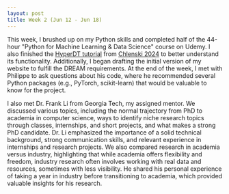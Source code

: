 ```yaml
---
layout: post
title: Week 2 (Jun 12 - Jun 18)
---
```


This week, I brushed up on my Python skills and completed half of the 44-hour "Python for Machine Learning & Data Science" course on Udemy. I also finished the [HyperDT tutorial](https://github.com/pchlenski/hyperdt/blob/main/notebooks/tutorial.ipynb) from [Chlenski 2024](https://arxiv.org/abs/2310.13841) to better understand its functionality. Additionally, I began drafting the initial version of my website to fulfill the DREAM requirements. At the end of the week, I met with Philippe to ask questions about his code, where he recommended several Python packages (e.g., PyTorch, scikit-learn) that would be valuable to know for the project. 

I also met Dr. Frank Li from Georgia Tech, my assigned mentor. We discussed various topics, including the normal trajectory from PhD to academia in computer science, ways to identify niche research topics through classes, internships, and short projects, and what makes a strong PhD candidate. Dr. Li emphasized the importance of a solid technical background, strong communication skills, and relevant experience in internships and research projects. We also compared research in academia versus industry, highlighting that while academia offers flexibility and freedom, industry research often involves working with real data and resources, sometimes with less visibility. He shared his personal experience of taking a year in industry before transitioning to academia, which provided valuable insights for his research.